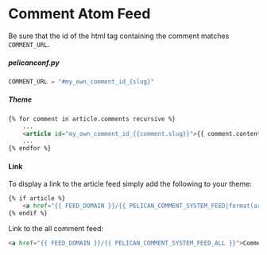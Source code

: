 # Comment Atom Feed
Be sure that the id of the html tag containing the comment matches `COMMENT_URL`.

##### pelicanconf.py
```python
COMMENT_URL = "#my_own_comment_id_{slug}"
```

##### Theme
```html
{% for comment in article.comments recursive %}
	...
	<article id="my_own_comment_id_{{comment.slug}}">{{ comment.content }}</article>
	...
{% endfor %}
```
#### Link
To display a link to the article feed simply add the following to your theme:

```html
{% if article %}
	<a href="{{ FEED_DOMAIN }}/{{ PELICAN_COMMENT_SYSTEM_FEED|format(article.slug) }}">Comment Atom Feed</a>
{% endif %}
```

Link to the all comment feed:

```html
<a href="{{ FEED_DOMAIN }}/{{ PELICAN_COMMENT_SYSTEM_FEED_ALL }}">Comment All Atom Feed</a>
```

